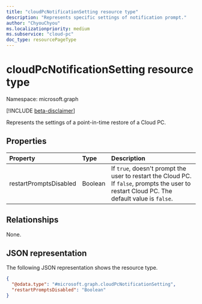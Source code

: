 ```yaml
---
title: "cloudPcNotificationSetting resource type"
description: "Represents specific settings of notification prompt."
author: "ChyouChyou"
ms.localizationpriority: medium
ms.subservice: "cloud-pc"
doc_type: resourcePageType
---
```


# cloudPcNotificationSetting resource type

Namespace: microsoft.graph

[!INCLUDE [beta-disclaimer](../../includes/beta-disclaimer.md)]

Represents the settings of a point-in-time restore of a Cloud PC.

## Properties

|Property|Type|Description|
|:---|:---|:---|
|restartPromptsDisabled|Boolean|If `true`, doesn't prompt the user to restart the Cloud PC. If `false`, prompts the user to restart Cloud PC. The default value is `false`.|

## Relationships

None.

## JSON representation

The following JSON representation shows the resource type.

<!-- {
  "blockType": "resource",
  "@odata.type": "microsoft.graph.cloudPcNotificationSetting"
}
-->

``` json
{
  "@odata.type": "#microsoft.graph.cloudPcNotificationSetting",
  "restartPromptsDisabled": "Boolean"
}
```
